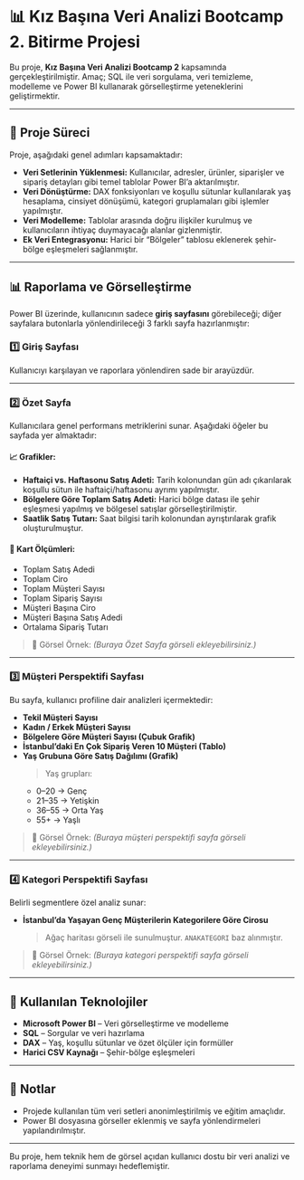 
# 📊 Kız Başına Veri Analizi Bootcamp 2. Bitirme Projesi

Bu proje, **Kız Başına Veri Analizi Bootcamp 2** kapsamında gerçekleştirilmiştir. Amaç; SQL ile veri sorgulama, veri temizleme, modelleme ve Power BI kullanarak görselleştirme yeteneklerini geliştirmektir.

---

## 🔧 Proje Süreci

Proje, aşağıdaki genel adımları kapsamaktadır:

- **Veri Setlerinin Yüklenmesi:** Kullanıcılar, adresler, ürünler, siparişler ve sipariş detayları gibi temel tablolar Power BI’a aktarılmıştır.
- **Veri Dönüştürme:** DAX fonksiyonları ve koşullu sütunlar kullanılarak yaş hesaplama, cinsiyet dönüşümü, kategori gruplamaları gibi işlemler yapılmıştır.
- **Veri Modelleme:** Tablolar arasında doğru ilişkiler kurulmuş ve kullanıcıların ihtiyaç duymayacağı alanlar gizlenmiştir.
- **Ek Veri Entegrasyonu:** Harici bir “Bölgeler” tablosu eklenerek şehir-bölge eşleşmeleri sağlanmıştır.

---

## 📊 Raporlama ve Görselleştirme

Power BI üzerinde, kullanıcının sadece **giriş sayfasını** görebileceği; diğer sayfalara butonlarla yönlendirileceği 3 farklı sayfa hazırlanmıştır:

### 1️⃣ Giriş Sayfası
Kullanıcıyı karşılayan ve raporlara yönlendiren sade bir arayüzdür.

---

### 2️⃣ Özet Sayfa

Kullanıcılara genel performans metriklerini sunar. Aşağıdaki öğeler bu sayfada yer almaktadır:

#### 📈 Grafikler:
- **Haftaiçi vs. Haftasonu Satış Adeti:** Tarih kolonundan gün adı çıkarılarak koşullu sütun ile haftaiçi/haftasonu ayrımı yapılmıştır.
- **Bölgelere Göre Toplam Satış Adeti:** Harici bölge datası ile şehir eşleşmesi yapılmış ve bölgesel satışlar görselleştirilmiştir.
- **Saatlik Satış Tutarı:** Saat bilgisi tarih kolonundan ayrıştırılarak grafik oluşturulmuştur.

#### 🧮 Kart Ölçümleri:
- Toplam Satış Adedi  
- Toplam Ciro  
- Toplam Müşteri Sayısı  
- Toplam Sipariş Sayısı  
- Müşteri Başına Ciro  
- Müşteri Başına Satış Adedi  
- Ortalama Sipariş Tutarı

> 📌 Görsel Örnek: *(Buraya Özet Sayfa görseli ekleyebilirsiniz.)*

---

### 3️⃣ Müşteri Perspektifi Sayfası

Bu sayfa, kullanıcı profiline dair analizleri içermektedir:

- **Tekil Müşteri Sayısı**
- **Kadın / Erkek Müşteri Sayısı**
- **Bölgelere Göre Müşteri Sayısı (Çubuk Grafik)**
- **İstanbul’daki En Çok Sipariş Veren 10 Müşteri (Tablo)**
- **Yaş Grubuna Göre Satış Dağılımı (Grafik)**  
  > Yaş grupları:  
  - 0–20 → Genç  
  - 21–35 → Yetişkin  
  - 36–55 → Orta Yaş  
  - 55+ → Yaşlı  

> 📌 Görsel Örnek: *(Buraya müşteri perspektifi sayfa görseli ekleyebilirsiniz.)*

---

### 4️⃣ Kategori Perspektifi Sayfası

Belirli segmentlere özel analiz sunar:

- **İstanbul’da Yaşayan Genç Müşterilerin Kategorilere Göre Cirosu**  
  > Ağaç haritası görseli ile sunulmuştur. `ANAKATEGORI` baz alınmıştır.

> 📌 Görsel Örnek: *(Buraya kategori perspektifi sayfa görseli ekleyebilirsiniz.)*

---

## 🧰 Kullanılan Teknolojiler

- **Microsoft Power BI** – Veri görselleştirme ve modelleme
- **SQL** – Sorgular ve veri hazırlama
- **DAX** – Yaş, koşullu sütunlar ve özet ölçüler için formüller
- **Harici CSV Kaynağı** – Şehir-bölge eşleşmeleri

---

## 📎 Notlar

- Projede kullanılan tüm veri setleri anonimleştirilmiş ve eğitim amaçlıdır.
- Power BI dosyasına görseller eklenmiş ve sayfa yönlendirmeleri yapılandırılmıştır.

---

Bu proje, hem teknik hem de görsel açıdan kullanıcı dostu bir veri analizi ve raporlama deneyimi sunmayı hedeflemiştir.

